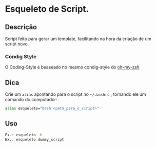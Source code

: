 Esqueleto de Script.
===========

## Descrição

Script feito para gerar um template, facilitando na hora da criação de um script novo.

### Condig Style

O Coding-Style é beaseado no mesmo condig-style do [oh-my-zsh](https://github.com/robbyrussell/oh-my-zsh/wiki/Coding-style-guide)

## Dica

Crie um ``alias`` apontando para o script no ``~/.bashrc`` , tornando ele um comando do computador:

```bash
alias esqueleto="bash <path_para_o_script>"
```

## Uso
```bash
Ex.: esqueleto -h
Ex.: esqueleto dummy_script
```
